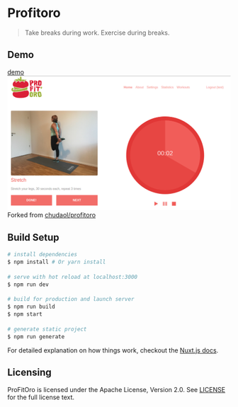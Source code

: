 # Profitoro

> Take breaks during work. Exercise during breaks.

## Demo

[demo](https://profitoro-zayas.firebaseapp.com/)
![demo](assets/images/screen.png)
Forked from [chudaol/profitoro](https://github.com/chudaol/profitoro)

## Build Setup

``` bash
# install dependencies
$ npm install # Or yarn install

# serve with hot reload at localhost:3000
$ npm run dev

# build for production and launch server
$ npm run build
$ npm start

# generate static project
$ npm run generate
```

For detailed explanation on how things work, checkout the [Nuxt.js docs](https://github.com/nuxt/nuxt.js).

## Licensing

ProFitOro is licensed under the Apache License, Version 2.0. See [LICENSE](LICENSE) for the full license text.
